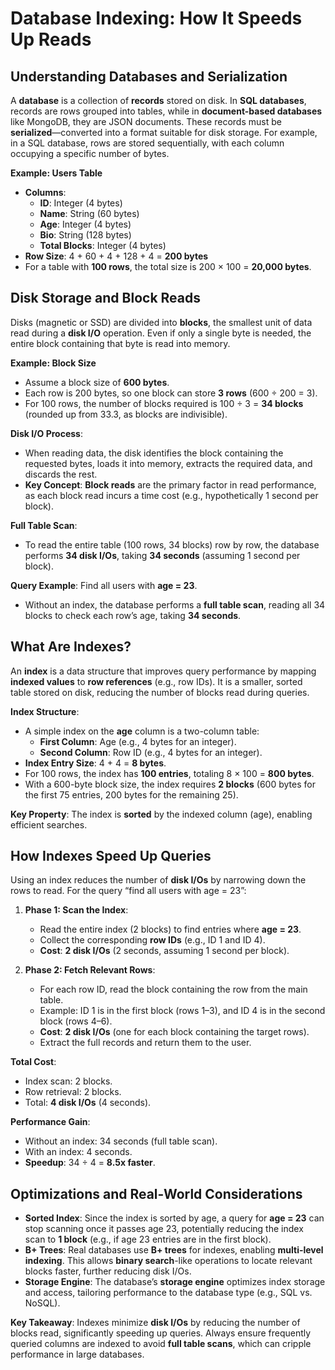 # Database Indexing: How It Speeds Up Reads

## Understanding Databases and Serialization
A **database** is a collection of **records** stored on disk. In **SQL databases**, records are rows grouped into tables, while in **document-based databases** like MongoDB, they are JSON documents. These records must be **serialized**—converted into a format suitable for disk storage. For example, in a SQL database, rows are stored sequentially, with each column occupying a specific number of bytes.

**Example: Users Table**
- **Columns**: 
  - **ID**: Integer (4 bytes)
  - **Name**: String (60 bytes)
  - **Age**: Integer (4 bytes)
  - **Bio**: String (128 bytes)
  - **Total Blocks**: Integer (4 bytes)
- **Row Size**: 4 + 60 + 4 + 128 + 4 = **200 bytes**
- For a table with **100 rows**, the total size is 200 × 100 = **20,000 bytes**.

## Disk Storage and Block Reads
Disks (magnetic or SSD) are divided into **blocks**, the smallest unit of data read during a **disk I/O** operation. Even if only a single byte is needed, the entire block containing that byte is read into memory.

**Example: Block Size**
- Assume a block size of **600 bytes**.
- Each row is 200 bytes, so one block can store **3 rows** (600 ÷ 200 = 3).
- For 100 rows, the number of blocks required is 100 ÷ 3 = **34 blocks** (rounded up from 33.3, as blocks are indivisible).

**Disk I/O Process**:
- When reading data, the disk identifies the block containing the requested bytes, loads it into memory, extracts the required data, and discards the rest.
- **Key Concept**: **Block reads** are the primary factor in read performance, as each block read incurs a time cost (e.g., hypothetically 1 second per block).

**Full Table Scan**:
- To read the entire table (100 rows, 34 blocks) row by row, the database performs **34 disk I/Os**, taking **34 seconds** (assuming 1 second per block).

**Query Example**: Find all users with **age = 23**.
- Without an index, the database performs a **full table scan**, reading all 34 blocks to check each row’s age, taking **34 seconds**.

## What Are Indexes?
An **index** is a data structure that improves query performance by mapping **indexed values** to **row references** (e.g., row IDs). It is a smaller, sorted table stored on disk, reducing the number of blocks read during queries.

**Index Structure**:
- A simple index on the **age** column is a two-column table:
  - **First Column**: Age (e.g., 4 bytes for an integer).
  - **Second Column**: Row ID (e.g., 4 bytes for an integer).
- **Index Entry Size**: 4 + 4 = **8 bytes**.
- For 100 rows, the index has **100 entries**, totaling 8 × 100 = **800 bytes**.
- With a 600-byte block size, the index requires **2 blocks** (600 bytes for the first 75 entries, 200 bytes for the remaining 25).

**Key Property**: The index is **sorted** by the indexed column (age), enabling efficient searches.

## How Indexes Speed Up Queries
Using an index reduces the number of **disk I/Os** by narrowing down the rows to read. For the query “find all users with age = 23”:

1. **Phase 1: Scan the Index**:
   - Read the entire index (2 blocks) to find entries where **age = 23**.
   - Collect the corresponding **row IDs** (e.g., ID 1 and ID 4).
   - **Cost**: **2 disk I/Os** (2 seconds, assuming 1 second per block).

2. **Phase 2: Fetch Relevant Rows**:
   - For each row ID, read the block containing the row from the main table.
   - Example: ID 1 is in the first block (rows 1–3), and ID 4 is in the second block (rows 4–6).
   - **Cost**: **2 disk I/Os** (one for each block containing the target rows).
   - Extract the full records and return them to the user.

**Total Cost**:
- Index scan: 2 blocks.
- Row retrieval: 2 blocks.
- Total: **4 disk I/Os** (4 seconds).

**Performance Gain**:
- Without an index: 34 seconds (full table scan).
- With an index: 4 seconds.
- **Speedup**: 34 ÷ 4 = **8.5x faster**.

## Optimizations and Real-World Considerations
- **Sorted Index**: Since the index is sorted by age, a query for **age = 23** can stop scanning once it passes age 23, potentially reducing the index scan to **1 block** (e.g., if age 23 entries are in the first block).
- **B+ Trees**: Real databases use **B+ trees** for indexes, enabling **multi-level indexing**. This allows **binary search**-like operations to locate relevant blocks faster, further reducing disk I/Os.
- **Storage Engine**: The database’s **storage engine** optimizes index storage and access, tailoring performance to the database type (e.g., SQL vs. NoSQL).

**Key Takeaway**: Indexes minimize **disk I/Os** by reducing the number of blocks read, significantly speeding up queries. Always ensure frequently queried columns are indexed to avoid **full table scans**, which can cripple performance in large databases.
